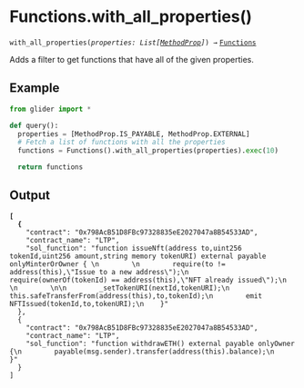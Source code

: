# Functions.with\_all\_properties()

`with_all_properties(`_`properties: List[`_[_`MethodProp`_](../callables/methodprop/)_`]`_`) →` [`Functions`](./)

Adds a filter to get functions that have all of the given properties.

## Example

```python
from glider import *

def query():
  properties = [MethodProp.IS_PAYABLE, MethodProp.EXTERNAL]
  # Fetch a list of functions with all the properties
  functions = Functions().with_all_properties(properties).exec(10)

  return functions
```

## Output

<pre class="language-json"><code class="lang-json"><strong>[
</strong><strong>  {
</strong>    "contract": "0x798AcB51D8FBc97328835eE2027047a8B54533AD",
    "contract_name": "LTP",
    "sol_function": "function issueNft(address to,uint256 tokenId,uint256 amount,string memory tokenURI) external payable onlyMinterOrOwner { \n        \n        require(to != address(this),\"Issue to a new address\");\n        require(ownerOf(tokenId) == address(this),\"NFT already issued\");\n        \n        \n\n        _setTokenURI(nextId,tokenURI);\n        this.safeTransferFrom(address(this),to,tokenId);\n        emit NFTIssued(tokenId,to,tokenURI);\n    }"
  },
  {
    "contract": "0x798AcB51D8FBc97328835eE2027047a8B54533AD",
    "contract_name": "LTP",
    "sol_function": "function withdrawETH() external payable onlyOwner {\n        payable(msg.sender).transfer(address(this).balance);\n    }"
  }
]
</code></pre>
